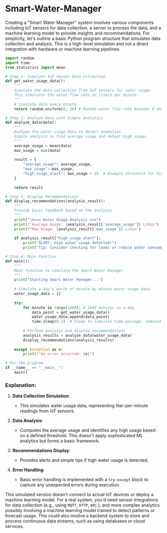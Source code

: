 # Smart-Water-Manager

Creating a "Smart Water Manager" system involves various components including IoT sensors for data collection, a server to process the data, and a machine learning model to provide insights and recommendations. For simplicity, let's outline a basic Python program structure that simulates data collection and analysis. This is a high-level simulation and not a direct integration with hardware or machine learning pipelines.

```python
import random
import time
from statistics import mean

# Step 1: Simulate IoT Sensor Data Collection
def get_water_usage_data():
    """
    Simulate the data collection from IoT sensors for water usage.
    This simulates the water flow rate in liters per minute.
    """
    # Simulate data every minute
    return random.uniform(0, 20) # Random water flow rate between 0 and 20 L/min

# Step 2: Analyze Data with Simple Analytics
def analyze_data(data):
    """
    Analyze the water usage data to detect anomalies.
    Simple analysis to find average usage and detect high usage.
    """
    average_usage = mean(data)
    max_usage = max(data)
    
    result = {
        "average_usage": average_usage,
        "max_usage": max_usage,
        "high_usage_alert": max_usage > 15  # Example threshold for high usage
    }
    
    return result

# Step 3: Display Recommendations
def display_recommendations(analysis_result):
    """
    Provide basic feedback based on the analysis.
    """
    print("\n=== Water Usage Analysis ===")
    print(f"Average Usage: {analysis_result['average_usage']} L/min")
    print(f"Max Usage: {analysis_result['max_usage']} L/min")
    
    if analysis_result["high_usage_alert"]:
        print("ALERT: High water usage detected!")
        print("Tip: Consider checking for leaks or reduce water consumption during peak hours.")

# Step 4: Main Function
def main():
    """
    Main function to simulate the Smart Water Manager.
    """
    print("Starting Smart Water Manager...")
    
    # Simulate a day's worth of minute-by-minute water usage data
    water_usage_data = []
    
    try:
        for minute in range(1440): # 1440 minutes in a day
            data_point = get_water_usage_data()
            water_usage_data.append(data_point)
            time.sleep(0.1)  # Sleep to simulate time passage, reduced for demo purposes
            
        # Perform analysis and display recommendations
        analysis_results = analyze_data(water_usage_data)
        display_recommendations(analysis_results)
        
    except Exception as e:
        print(f"An error occurred: {e}")

# Run the program
if __name__ == "__main__":
    main()
```

### Explanation:

1. **Data Collection Simulation**: 
   - This simulates water usage data, representing liter-per-minute readings from IoT sensors.
   
2. **Data Analysis**: 
   - Computes the average usage and identifies any high usage based on a defined threshold. This doesn't apply sophisticated ML analytics but forms a basic framework.

3. **Recommendations Display**:
   - Provides alerts and simple tips if high water usage is detected.

4. **Error Handling**:
   - Basic error handling is implemented with a `try-except` block to capture any unexpected errors during execution.

This simulated version doesn't connect to actual IoT devices or deploy a machine learning model. For a real system, you'd need sensor integrations for data collection (e.g., using `MQTT`, `HTTP`, etc.), and more complex analytics possibly involving a machine learning model trained to detect patterns or forecast usage. This could also involve a backend system to store and process continuous data streams, such as using databases or cloud services.